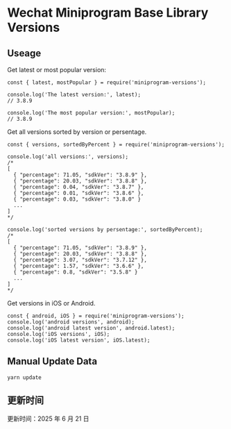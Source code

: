
# Wechat Miniprogram Base Library Versions

## Useage

Get latest or most popular version:

```;
const { latest, mostPopular } = require('miniprogram-versions');

console.log('The latest version:', latest);
// 3.8.9

console.log('The most popular version:', mostPopular);
// 3.8.9

```

Get all versions sorted by version or persentage.

```
const { versions, sortedByPercent } = require('miniprogram-versions');

console.log('all versions:', versions);
/*
[
  { "percentage": 71.05, "sdkVer": "3.8.9" },
  { "percentage": 20.03, "sdkVer": "3.8.8" },
  { "percentage": 0.04, "sdkVer": "3.8.7" },
  { "percentage": 0.01, "sdkVer": "3.8.6" },
  { "percentage": 0.03, "sdkVer": "3.8.0" }
  ...
]
*/

console.log('sorted versions by persentage:', sortedByPercent);
/*
[
  { "percentage": 71.05, "sdkVer": "3.8.9" },
  { "percentage": 20.03, "sdkVer": "3.8.8" },
  { "percentage": 3.07, "sdkVer": "3.7.12" },
  { "percentage": 1.57, "sdkVer": "3.6.6" },
  { "percentage": 0.8, "sdkVer": "3.5.8" }
  ...
]
*/
```

Get versions in iOS or Android.

```
const { android, iOS } = require('miniprogram-versions');
console.log('android versions', android);
console.log('android latest version', android.latest);
console.log('iOS versions', iOS);
console.log('iOS latest version', iOS.latest);
```

## Manual Update Data

```
yarn update
```

## 更新时间

更新时间：2025 年 6 月 21 日
